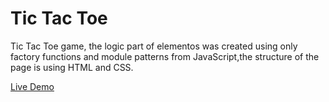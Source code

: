 # Tic Tac Toe
 
Tic Tac Toe game, the logic part of elementos was created using only factory functions and module patterns from JavaScript,the structure of the page
is using HTML and CSS.

[Live Demo](https://pedroaloonso.github.io/Tic-Tac-Toe/)
